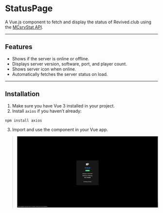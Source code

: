 # StatusPage

A Vue.js component to fetch and display the status of Revived.club using the [MCsrvStat API](https://api.mcsrvstat.us/).

---

## Features

* Shows if the server is online or offline.
* Displays server version, software, port, and player count.
* Shows server icon when online.
* Automatically fetches the server status on load.

---

## Installation

1. Make sure you have Vue 3 installed in your project.
2. Install `axios` if you haven’t already:

```bash
npm install axios
```

3. Import and use the component in your Vue app.

> ![Screenshot](public/screenshot.png)